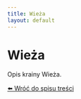 ```yaml
---
title: Wieża
layout: default
---
```


# Wieża

Opis krainy Wieża.

[⬅️ Wróć do spisu treści](../index.md)
